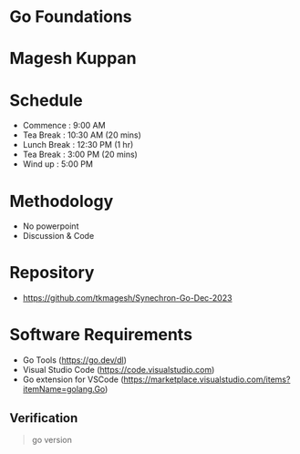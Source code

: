 # Go Foundations

# Magesh Kuppan

# Schedule
- Commence      : 9:00 AM
- Tea Break     : 10:30 AM (20 mins)
- Lunch Break   : 12:30 PM (1 hr)
- Tea Break     : 3:00 PM (20 mins)
- Wind up       : 5:00 PM

# Methodology
- No powerpoint
- Discussion & Code

# Repository
- https://github.com/tkmagesh/Synechron-Go-Dec-2023

# Software Requirements
- Go Tools (https://go.dev/dl)
- Visual Studio Code (https://code.visualstudio.com)
- Go extension for VSCode (https://marketplace.visualstudio.com/items?itemName=golang.Go)

## Verification
> go version